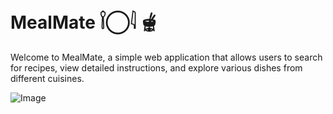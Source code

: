 # MealMate 𓌉◯𓇋 🫕

Welcome to MealMate, a simple web application that allows users to search for recipes, view detailed instructions, and explore various dishes from different cuisines.

![Image](https://github.com/user-attachments/assets/e49b1ca4-b0ef-4132-ac5d-4d74a83102c7)
